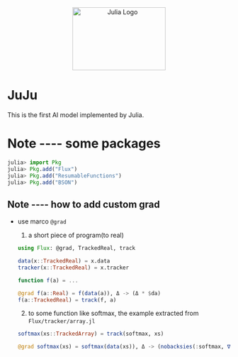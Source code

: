 <a name="logo"/>
<div align="center">
<a href="https://julialang.org/" target="_blank">
<img src="https://julialang.org/images/logo_hires.png" alt="Julia Logo" width="210" height="142"></img>
</a>
</div>



[travis-img]: https://img.shields.io/travis/JuliaLang/julia/master.svg?label=Linux+/+macOS
[appveyor-img]: https://img.shields.io/appveyor/ci/JuliaLang/julia/master.svg?label=Windows
[coveralls-img]: https://img.shields.io/coveralls/github/JuliaLang/julia/master.svg?label=coveralls
[codecov-img]: https://img.shields.io/codecov/c/github/JuliaLang/julia/master.svg?label=codecov
# JuJu
This is the first AI model implemented by Julia.

# Note ---- some packages
```julia
julia> import Pkg
julia> Pkg.add("Flux")
julia> Pkg.add("ResumableFunctions")
julia> Pkg.add("BSON")

```

  

## Note ---- how to add custom grad

- use marco `@grad` 
  
  1. a short piece of program(to real)

  ```julia
  using Flux: @grad, TrackedReal, track

  data(x::TrackedReal) = x.data
  tracker(x::TrackedReal) = x.tracker

  function f(a) = ...

  @grad f(a::Real) = f(data(a)), Δ -> (Δ * $da)
  f(a::TrackedReal) = track(f, a) 

  ```

  2. to some function like softmax, the example extracted from `Flux/tracker/array.jl`

  ```julia
  softmax(xs::TrackedArray) = track(softmax, xs)

  @grad softmax(xs) = softmax(data(xs)), Δ -> (nobacksies(:softmax, ∇softmax(data(Δ), data(xs))),)
  ```
